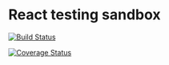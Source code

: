 # React testing sandbox

[![Build Status](https://travis-ci.org/sjovall/react-testing-sandbox.svg?branch=master)](https://travis-ci.org/sjovall/react-testing-sandbox)

[![Coverage Status](https://coveralls.io/repos/github/sjovall/react-testing-sandbox/badge.svg?branch=master)](https://coveralls.io/github/sjovall/react-testing-sandbox?branch=master)
